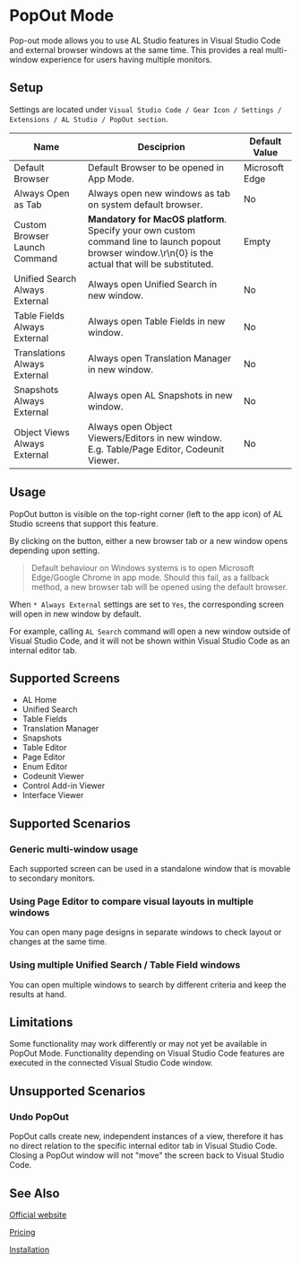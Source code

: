 # PopOut Mode

Pop-out mode allows you to use AL Studio features in Visual Studio Code and external browser windows at the same time. This provides a real multi-window experience for users having multiple monitors.

## Setup

Settings are located under `Visual Studio Code / Gear Icon / Settings / Extensions / AL Studio / PopOut section`.

|Name|Desciprion|Default Value|
|----|----------|-------------|
|Default Browser|Default Browser to be opened in App Mode.|Microsoft Edge|
|Always Open as Tab|Always open new windows as tab on system default browser.|No|
|Custom Browser Launch Command|**Mandatory for MacOS platform**. Specify your own custom command line to launch popout browser window.\r\n{0} is the actual that will be substituted.|Empty|
|Unified Search Always External|Always open Unified Search in new window.|No|
|Table Fields Always External|Always open Table Fields in new window.|No|
|Translations Always External|Always open Translation Manager in new window.|No|
|Snapshots Always External|Always open AL Snapshots in new window.|No|
|Object Views Always External|Always open Object Viewers/Editors in new window. E.g. Table/Page Editor, Codeunit Viewer.|No|

## Usage

PopOut button is visible on the top-right corner (left to the app icon) of AL Studio screens that support this feature. 

By clicking on the button, either a new browser tab or a new window opens depending upon setting. 

> Default behaviour on Windows systems is to open Microsoft Edge/Google Chrome in app mode. Should this fail, as a fallback method, a new browser tab will be opened using the default browser.

When `* Always External` settings are set to `Yes`, the corresponding screen will open in new window by default. 

For example, calling `AL Search` command will open a new window outside of Visual Studio Code, and it will not be shown within Visual Studio Code as an internal editor tab.

## Supported Screens

* AL Home
* Unified Search
* Table Fields
* Translation Manager
* Snapshots
* Table Editor
* Page Editor
* Enum Editor
* Codeunit Viewer
* Control Add-in Viewer
* Interface Viewer

## Supported Scenarios

### Generic multi-window usage
Each supported screen can be used in a standalone window that is movable to secondary monitors.

### Using Page Editor to compare visual layouts in multiple windows
You can open many page designs in separate windows to check layout or changes at the same time.

### Using multiple Unified Search / Table Field windows
You can open multiple windows to search by different criteria and keep the results at hand.

## Limitations
Some functionality may work differently or may not yet be available in PopOut Mode. Functionality depending on Visual Studio Code features are executed in the connected Visual Studio Code window.

## Unsupported Scenarios

###  Undo PopOut
PopOut calls create new, independent instances of a view, therefore it has no direct relation to the specific internal editor tab in Visual Studio Code. Closing a PopOut window will not "move" the screen back to Visual Studio Code.


## See Also

[Official website](https://al.studio)

[Pricing](https://al.studio/pricing)

[Installation](./installation.md)

